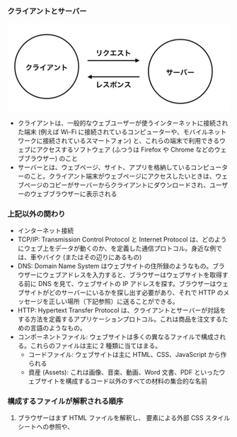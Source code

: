 ### クライアントとサーバー
<img width="750" src="web.jpeg">

- クライアントは、一般的なウェブユーザーが使うインターネットに接続された端末 (例えば Wi-Fi に接続されているコンピューターや、モバイルネットワークに接続されているスマートフォン) と、これらの端末で利用できるウェブにアクセスするソフトウェア (ふつうは Firefox や Chrome などのウェブブラウザー) のこと
- サーバーとは、ウェブページ、サイト、アプリを格納しているコンピューターのこと。クライアント端末がウェブページにアクセスしたいときは、ウェブページのコピーがサーバーからクライアントにダウンロードされ、ユーザーのウェブブラウザーに表示される

### 上記以外の関わり
- インターネット接続
- TCP/IP: Transmission Control Protocol と Internet Protocol は、どのようにウェブ上をデータが動くのか、を定義した通信プロトコル。身近な例では、車やバイク (またはその辺りにあるもの) 
- DNS: Domain Name System はウェブサイトの住所録のようなもの。ブラウザーにウェブアドレスを入力すると、ブラウザーはウェブサイトを取得する前に DNS を見て、ウェブサイトの IP アドレスを探す。ブラウザーはウェブサイトがどのサーバーにいるかを探し出す必要があり、それで HTTP のメッセージを正しい場所（下記参照）に送ることができる。
- HTTP: Hypertext Transfer Protocol は、クライアントとサーバーが対話をする方法を定義するアプリケーションプロトコル。これは商品を注文するための言語のようなもの。
- コンポーネントファイル: ウェブサイトは多くの異なるファイルで構成される。これらのファイルは主に 2 種類に当てはまる。
  - コードファイル: ウェブサイトは主に HTML、CSS、JavaScript から作られる
  - 資産 (Assets): これは画像、音楽、動画、Word 文書、PDF といったウェブサイトを構成するコード以外のすべての材料の集合的な名前

### 構成するファイルが解釈される順序
1. ブラウザーはまず HTML ファイルを解釈し、 <link> 要素による外部 CSS スタイルシートへの参照や、 <script> 要素によるスクリプトへの参照を認識するようになる
2. ブラウザーは HTML を解釈しながら、 <link> 要素から見つかった CSS ファイルと <script> 要素から見つかった JavaScript ファイルに対してサーバーにリクエストを送り返し、それらから CSS と JavaScript を解釈する
3. ブラウザーは解釈された HTML からメモリー内にある *DOM（Document Object Model）ツリーを生成し、解釈された CSS からメモリー内に *CSSOM 構造を生成し、解釈された JavaScript をコンパイル(バイナリコードに変換)して実行する
4. ブラウザーが DOM ツリーを構築し、 CSSOM（CSS Object Model）ツリーからスタイルを適用して JavaScript を実行すると、ページの視覚表現が画面に描かれ、ユーザーはページの内容を見て、それとの対話を始めることができる

<details><summary>DNS（Domain Name Systems）の説明</summary>

- 実際のウェブアドレスは、 63.245.215.20 のような特殊な数字
  →これは、 IP アドレスと呼ばれ、ウェブ上の一意の場所を表すが、あまり覚えやすくはない。それが、ドメインネームシステムが発明された理由
</details>

<details><summary>CSSOM(CSS Object Model)の説明</summary>

- すべての CSS セレクターとそれぞれのセレクターに関連するプロパティを、ルートノード、兄弟、子孫、子、その他の関係からなるツリーの形に変換したもの。CSSOM は、Document Object Model (DOM) とよく似ている
- DOM とともに、レンダリングツリーを構築し、さらにブラウザーによってウェブページをレイアウトし描画するために使用される
</details>